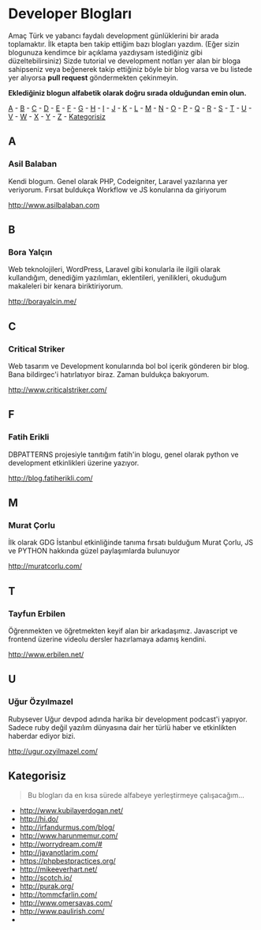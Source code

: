 # Developer Blogları

Amaç Türk ve yabancı faydalı development günlüklerini bir arada toplamaktır. İlk etapta ben takip ettiğim bazı blogları yazdım. (Eğer sizin blogunuza kendimce bir açıklama yazdıysam istediğiniz gibi düzeltebilirsiniz) Sizde tutorial ve development notları yer alan bir bloga sahipseniz veya beğenerek takip ettiğiniz böyle bir blog varsa ve bu listede yer alıyorsa **pull request** göndermekten çekinmeyin. 

**Eklediğiniz blogun alfabetik olarak doğru sırada olduğundan emin olun.**

[A](#a) - [B](#b) - [C](#c) - [D](#d) - [E](#e) - [F](#f) - [G](#g) - [H](#h) - [I](#i) - [J](#j) - [K](#k) - [L](#l) - [M](#m) - [N](#n) - [O](#o) - [P](#p) - [Q](#q) - [R](#r) - [S](#s) - [T](#t) - [U](#u) - [V](#v) - [W](#w) - [X](#x) - [Y](#y) - [Z](#z) - [Kategorisiz](#kategorisiz)


## A

### Asil Balaban

Kendi blogum. Genel olarak PHP, Codeigniter, Laravel yazılarına yer veriyorum. Fırsat buldukça Workflow ve JS konularına da giriyorum

http://www.asilbalaban.com

## B

### Bora Yalçın
Web teknolojileri, WordPress, Laravel gibi konularla ile ilgili olarak kullandığım, denediğim yazılımları, eklentileri, yenilikleri, okuduğum makaleleri bir kenara biriktiriyorum.

http://borayalcin.me/

## C

### Critical Striker

Web tasarım ve Development konularında bol bol içerik gönderen bir blog. Bana bildirgec'i hatırlatıyor biraz. Zaman buldukça bakıyorum.

http://www.criticalstriker.com/

## F

### Fatih Erikli

DBPATTERNS projesiyle tanıtığım fatih'in blogu, genel olarak python ve development etkinlikleri üzerine yazıyor. 

http://blog.fatiherikli.com/

## M

### Murat Çorlu

İlk olarak GDG İstanbul etkinliğinde tanıma fırsatı bulduğum Murat Çorlu, JS ve PYTHON hakkında güzel paylaşımlarda bulunuyor

http://muratcorlu.com/

## T

### Tayfun Erbilen
Öğrenmekten ve öğretmekten keyif alan bir arkadaşımız. Javascript ve frontend üzerine videolu dersler hazırlamaya adamış kendini.

http://www.erbilen.net/


## U

### Uğur Özyılmazel
Rubysever Uğur devpod adında harika bir development podcast'i yapıyor. Sadece ruby değil yazılım dünyasına dair her türlü haber ve etkinlikten haberdar ediyor bizi. 

http://ugur.ozyilmazel.com/


## Kategorisiz
> Bu blogları da en kısa sürede alfabeye yerleştirmeye çalışacağım...


* http://www.kubilayerdogan.net/
* http://hi.do/
* http://irfandurmus.com/blog/
* http://www.harunmemur.com/
* http://worrydream.com/#
* http://javanotlarim.com/
* https://phpbestpractices.org/
* http://mikeeverhart.net/
* http://scotch.io/
* http://purak.org/
* http://tommcfarlin.com/
* http://www.omersavas.com/
* http://www.paulirish.com/
*
